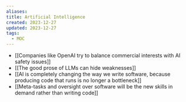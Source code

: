 ```yaml
---
aliases: 
title: Artificial Intelligence
created: 2023-12-27
updated: 2023-12-27
tags:
  - MOC
---
```

- [[Companies like OpenAI try to balance commercial interests with AI safety issues]]
- [[The good prose of LLMs can hide weaknesses]]
- [[AI is completely changing the way we write software, because producing code that runs is no longer a bottleneck]]
- [[Meta-tasks and oversight over software will be the new skills in demand rather than writing code]]